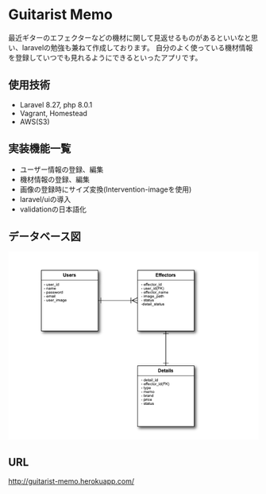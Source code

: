 # Guitarist Memo
最近ギターのエフェクターなどの機材に関して見返せるものがあるといいなと思い、laravelの勉強も兼ねて作成しております。
自分のよく使っている機材情報を登録していつでも見れるようにできるといったアプリです。

## 使用技術
* Laravel 8.27, php 8.0.1
* Vagrant, Homestead
* AWS(S3)

## 実装機能一覧
* ユーザー情報の登録、編集
* 機材情報の登録、編集
* 画像の登録時にサイズ変換(Intervention-imageを使用)
* laravel/uiの導入
* validationの日本語化

## データベース図
![ER_Database](https://github.com/rei01saito/Effector/blob/images/Effector/ER_Database.png)

## URL
http://guitarist-memo.herokuapp.com/
